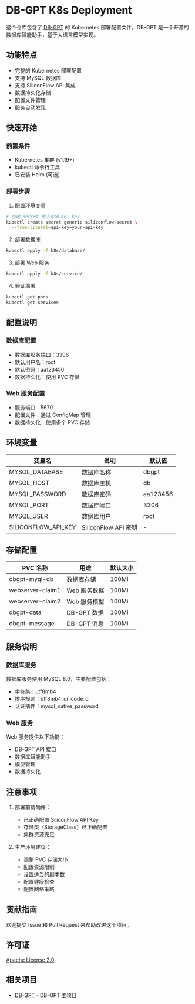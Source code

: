 # DB-GPT K8s Deployment

这个仓库包含了 [DB-GPT](https://github.com/eosphoros-ai/DB-GPT) 的 Kubernetes 部署配置文件。DB-GPT 是一个开源的数据库智能助手，基于大语言模型实现。

## 功能特点

- 完整的 Kubernetes 部署配置
- 支持 MySQL 数据库
- 支持 SiliconFlow API 集成
- 数据持久化存储
- 配置文件管理
- 服务自动发现


## 快速开始

### 前置条件

- Kubernetes 集群 (v1.19+)
- kubectl 命令行工具
- 已安装 Helm (可选)

### 部署步骤

1. 配置环境变量
```bash
# 创建 secret 用于存储 API key
kubectl create secret generic siliconflow-secret \
  --from-literal=api-key=your-api-key
```

2. 部署数据库
```bash
kubectl apply -f k8s/database/
```

3. 部署 Web 服务
```bash
kubectl apply -f k8s/service/
```

4. 验证部署
```bash
kubectl get pods
kubectl get services
```

## 配置说明

### 数据库配置

- 数据库服务端口：3306
- 默认用户名：root
- 默认密码：aa123456
- 数据持久化：使用 PVC 存储

### Web 服务配置

- 服务端口：5670
- 配置文件：通过 ConfigMap 管理
- 数据持久化：使用多个 PVC 存储

## 环境变量

| 变量名 | 说明 | 默认值 |
|--------|------|--------|
| MYSQL_DATABASE | 数据库名称 | dbgpt |
| MYSQL_HOST | 数据库主机 | db |
| MYSQL_PASSWORD | 数据库密码 | aa123456 |
| MYSQL_PORT | 数据库端口 | 3306 |
| MYSQL_USER | 数据库用户 | root |
| SILICONFLOW_API_KEY | SiliconFlow API 密钥 | - |

## 存储配置

| PVC 名称 | 用途 | 默认大小 |
|----------|------|----------|
| dbgpt-myql-db | 数据库存储 | 100Mi |
| webserver-claim1 | Web 服务数据 | 100Mi |
| webserver-claim2 | Web 服务模型 | 100Mi |
| dbgpt-data | DB-GPT 数据 | 100Mi |
| dbgpt-message | DB-GPT 消息 | 100Mi |

## 服务说明

### 数据库服务

数据库服务使用 MySQL 8.0，主要配置包括：
- 字符集：utf8mb4
- 排序规则：utf8mb4_unicode_ci
- 认证插件：mysql_native_password

### Web 服务

Web 服务提供以下功能：
- DB-GPT API 接口
- 数据库智能助手
- 模型管理
- 数据持久化

## 注意事项

1. 部署前请确保：
   - 已正确配置 SiliconFlow API Key
   - 存储类（StorageClass）已正确配置
   - 集群资源充足

2. 生产环境建议：
   - 调整 PVC 存储大小
   - 配置资源限制
   - 设置适当的副本数
   - 配置健康检查
   - 配置网络策略

## 贡献指南

欢迎提交 Issue 和 Pull Request 来帮助改进这个项目。

## 许可证

[Apache License 2.0](LICENSE)

## 相关项目

- [DB-GPT](https://github.com/eosphoros-ai/DB-GPT) - DB-GPT 主项目
